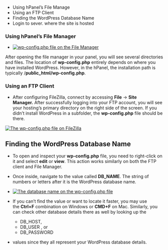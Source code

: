 
- Using hPanel’s File Manage
- Using an FTP Client
- Finding the WordPress Database Name
- Login to sever. where the site is hosted

### Using hPanel’s File Manager
- [![wp-config.php file on the File Manager](https://www.hostinger.in/tutorials/wp-content/uploads/sites/2/2016/08/wp-config-file-manager.png)](https://www.hostinger.in/tutorials/wp-content/uploads/sites/2/2016/08/wp-config-file-manager.png)

After opening the file manager in your panel, you will see several directories and files. The location of **wp-config.php** entirely depends on where you have installed WordPress. However, in the hPanel, the installation path is typically /**public_html/wp-config.php**.

### Using an FTP Client

- After configuring FileZilla, connect by accessing **File** -> **Site Manager.** After successfully logging into your FTP account, you will see your hosting’s primary directory on the right side of the screen. If you didn’t install WordPress in a subfolder, the **wp-config.php** file should be there.

[![The wp-config.php file on FileZilla](https://www.hostinger.in/tutorials/wp-content/uploads/sites/2/2016/08/wp-config-ftp.png)](https://www.hostinger.in/tutorials/wp-content/uploads/sites/2/2016/08/wp-config-ftp.png)

## Finding the WordPress Database Name

- To open and inspect your **wp-config.php** file, you need to right-click on it and select **edit** or **view**. This action works similarly on both the FTP client and File Manager.
- Once inside, navigate to the value called **DB_NAME**. The string of numbers or letters after it is the WordPress database name.
- [![The database name on the wp-config.php file](https://www.hostinger.in/tutorials/wp-content/uploads/sites/2/2016/08/wp-config-file.png)](https://www.hostinger.in/tutorials/wp-content/uploads/sites/2/2016/08/wp-config-file.png)
- If you can’t find the value or want to locate it faster, you may use the **Ctrl+F** combination on Windows or **CMD+F** on Mac. Similarly, you can check other database details there as well by looking up the

	- DB_HOST, 
	- DB_USER
	 , or 
	- DB_PASSWORD

- values since they all represent your WordPress database details.
